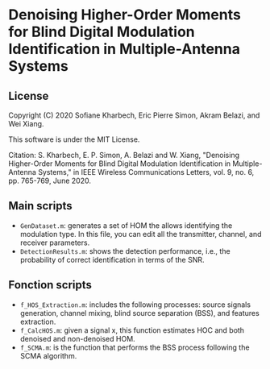 # Denoising Higher-Order Moments for Blind Digital Modulation Identification in Multiple-Antenna Systems

## License
Copyright (C) 2020 Sofiane Kharbech, Eric Pierre Simon, Akram Belazi, and Wei Xiang.

This software is under the MIT License.

Citation: S. Kharbech, E. P. Simon, A. Belazi and W. Xiang, "Denoising Higher-Order Moments for Blind Digital Modulation Identification in Multiple-Antenna Systems," in IEEE Wireless Communications Letters, vol. 9, no. 6, pp. 765-769, June 2020.

## Main scripts
* `GenDataset.m`: generates a set of HOM the allows identifying the modulation type. In this file, you can edit all the transmitter, channel, and receiver parameters.
* `DetectionResults.m`: shows the detection performance, i.e., the probability of correct identification in terms of the SNR.

## Fonction scripts
* `f_HOS_Extraction.m`: includes the following processes: source signals generation, channel mixing, blind source separation (BSS), and features extraction.
* `f_CalcHOS.m`: given a signal x, this function estimates HOC and both denoised and non-denoised HOM.
* `f_SCMA.m`: is the function that performs the BSS process following the SCMA algorithm.
